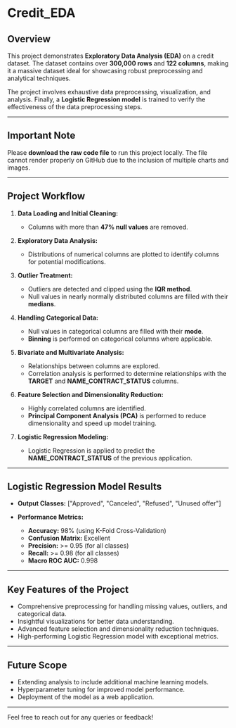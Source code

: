 # Credit_EDA

## Overview
This project demonstrates **Exploratory Data Analysis (EDA)** on a credit dataset. The dataset contains over **300,000 rows** and **122 columns**, making it a massive dataset ideal for showcasing robust preprocessing and analytical techniques.

The project involves exhaustive data preprocessing, visualization, and analysis. Finally, a **Logistic Regression model** is trained to verify the effectiveness of the data preprocessing steps.

---

## Important Note
Please **download the raw code file** to run this project locally. The file cannot render properly on GitHub due to the inclusion of multiple charts and images.

---

## Project Workflow

1. **Data Loading and Initial Cleaning:**
    - Columns with more than **47% null values** are removed.

2. **Exploratory Data Analysis:**
    - Distributions of numerical columns are plotted to identify columns for potential modifications.

3. **Outlier Treatment:**
    - Outliers are detected and clipped using the **IQR method**.
    - Null values in nearly normally distributed columns are filled with their **medians**.

4. **Handling Categorical Data:**
    - Null values in categorical columns are filled with their **mode**.
    - **Binning** is performed on categorical columns where applicable.

5. **Bivariate and Multivariate Analysis:**
    - Relationships between columns are explored.
    - Correlation analysis is performed to determine relationships with the **TARGET** and **NAME_CONTRACT_STATUS** columns.

6. **Feature Selection and Dimensionality Reduction:**
    - Highly correlated columns are identified.
    - **Principal Component Analysis (PCA)** is performed to reduce dimensionality and speed up model training.

7. **Logistic Regression Modeling:**
    - Logistic Regression is applied to predict the **NAME_CONTRACT_STATUS** of the previous application.

---

## Logistic Regression Model Results

- **Output Classes:** [\"Approved\", \"Canceled\", \"Refused\", \"Unused offer\"]

- **Performance Metrics:**
  - **Accuracy:** 98% (using K-Fold Cross-Validation)
  - **Confusion Matrix:** Excellent
  - **Precision:** >= 0.95 (for all classes)
  - **Recall:** >= 0.98 (for all classes)
  - **Macro ROC AUC:** 0.998

---

## Key Features of the Project
- Comprehensive preprocessing for handling missing values, outliers, and categorical data.
- Insightful visualizations for better data understanding.
- Advanced feature selection and dimensionality reduction techniques.
- High-performing Logistic Regression model with exceptional metrics.

---

## Future Scope
- Extending analysis to include additional machine learning models.
- Hyperparameter tuning for improved model performance.
- Deployment of the model as a web application.

---

Feel free to reach out for any queries or feedback!
